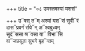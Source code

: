 +++
title = "०८ उषस्तमश्यां यशसं"

+++
उ᳓षस् त᳓म् अश्यां यश᳓सं सुवी᳓रं  
दास᳓प्रवर्गं रयि᳓म् अ᳓श्वबुध्यम्  
सुदं᳓ससा श्र᳓वसा या᳓ विभा᳓सि  
वा᳓जप्रसूता सुभगे बृह᳓न्तम्